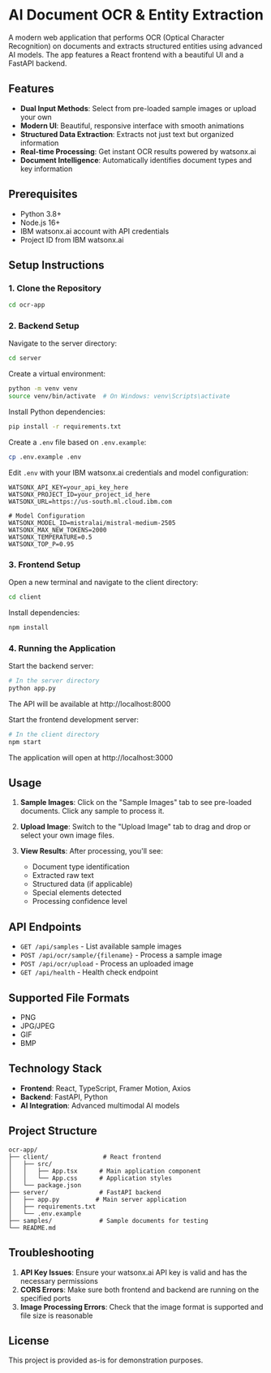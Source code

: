 # AI Document OCR & Entity Extraction

A modern web application that performs OCR (Optical Character Recognition) on documents and extracts structured entities using advanced AI models. The app features a React frontend with a beautiful UI and a FastAPI backend.

## Features

- **Dual Input Methods**: Select from pre-loaded sample images or upload your own
- **Modern UI**: Beautiful, responsive interface with smooth animations
- **Structured Data Extraction**: Extracts not just text but organized information
- **Real-time Processing**: Get instant OCR results powered by watsonx.ai
- **Document Intelligence**: Automatically identifies document types and key information

## Prerequisites

- Python 3.8+
- Node.js 16+
- IBM watsonx.ai account with API credentials
- Project ID from IBM watsonx.ai

## Setup Instructions

### 1. Clone the Repository
```bash
cd ocr-app
```

### 2. Backend Setup

Navigate to the server directory:
```bash
cd server
```

Create a virtual environment:
```bash
python -m venv venv
source venv/bin/activate  # On Windows: venv\Scripts\activate
```

Install Python dependencies:
```bash
pip install -r requirements.txt
```

Create a `.env` file based on `.env.example`:
```bash
cp .env.example .env
```

Edit `.env` with your IBM watsonx.ai credentials and model configuration:
```
WATSONX_API_KEY=your_api_key_here
WATSONX_PROJECT_ID=your_project_id_here
WATSONX_URL=https://us-south.ml.cloud.ibm.com

# Model Configuration
WATSONX_MODEL_ID=mistralai/mistral-medium-2505
WATSONX_MAX_NEW_TOKENS=2000
WATSONX_TEMPERATURE=0.5
WATSONX_TOP_P=0.95
```

### 3. Frontend Setup

Open a new terminal and navigate to the client directory:
```bash
cd client
```

Install dependencies:
```bash
npm install
```

### 4. Running the Application

Start the backend server:
```bash
# In the server directory
python app.py
```
The API will be available at http://localhost:8000

Start the frontend development server:
```bash
# In the client directory
npm start
```
The application will open at http://localhost:3000

## Usage

1. **Sample Images**: Click on the "Sample Images" tab to see pre-loaded documents. Click any sample to process it.

2. **Upload Image**: Switch to the "Upload Image" tab to drag and drop or select your own image files.

3. **View Results**: After processing, you'll see:
   - Document type identification
   - Extracted raw text
   - Structured data (if applicable)
   - Special elements detected
   - Processing confidence level

## API Endpoints

- `GET /api/samples` - List available sample images
- `POST /api/ocr/sample/{filename}` - Process a sample image
- `POST /api/ocr/upload` - Process an uploaded image
- `GET /api/health` - Health check endpoint

## Supported File Formats

- PNG
- JPG/JPEG
- GIF
- BMP

## Technology Stack

- **Frontend**: React, TypeScript, Framer Motion, Axios
- **Backend**: FastAPI, Python
- **AI Integration**: Advanced multimodal AI models

## Project Structure

```
ocr-app/
├── client/               # React frontend
│   ├── src/
│   │   ├── App.tsx      # Main application component
│   │   └── App.css      # Application styles
│   └── package.json
├── server/              # FastAPI backend
│   ├── app.py          # Main server application
│   ├── requirements.txt
│   └── .env.example
├── samples/             # Sample documents for testing
└── README.md
```

## Troubleshooting

1. **API Key Issues**: Ensure your watsonx.ai API key is valid and has the necessary permissions
2. **CORS Errors**: Make sure both frontend and backend are running on the specified ports
3. **Image Processing Errors**: Check that the image format is supported and file size is reasonable

## License

This project is provided as-is for demonstration purposes.